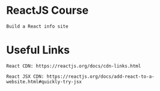 # ReactJS Course

    Build a React info site





# Useful Links

    React CDN: https://reactjs.org/docs/cdn-links.html

    React JSX CDN: https://reactjs.org/docs/add-react-to-a-website.html#quickly-try-jsx